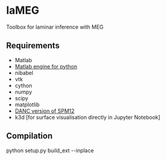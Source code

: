 # laMEG
Toolbox for laminar inference with MEG

## Requirements
* Matlab
* [Matlab engine for python](https://fr.mathworks.com/help/matlab/matlab_external/install-the-matlab-engine-for-python.html)
* nibabel
* vtk
* cython
* numpy
* scipy
* matplotlib
* [DANC version of SPM12](https://github.com/danclab/DANC_spm12)
* k3d [for surface visualisation directly in Jupyter Notebook]

## Compilation
python setup.py build_ext --inplace
